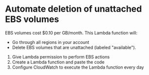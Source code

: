 # Automate deletion of unattached EBS volumes

EBS volumes cost $0.10 per GB/month.
This Lambda function will:
  - Go through all regions in your account
  - Delete EBS volumes that are unattached (labeled "available").

1. Give Lambda permission to perform EBS actions
2. Create a Lambda function and paste the code
3. Configure CloudWatch to execute the Lambda function every day
